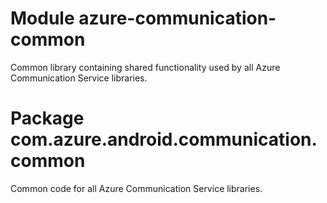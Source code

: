 # Module azure-communication-common

Common library containing shared functionality used by all Azure Communication Service libraries.

# Package com.azure.android.communication.common

Common code for all Azure Communication Service libraries.
